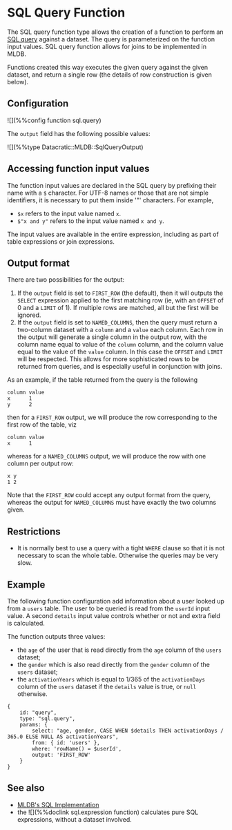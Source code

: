 # SQL Query Function

The SQL query function type allows the creation of a function to perform an
[SQL query](../sql/Sql.md) against a dataset.
The query is parameterized on the function input values.
SQL query function allows for joins to be implemented
in MLDB.

Functions created this way executes the given query against the given dataset,
and return a single row (the details of row construction is given below).

## Configuration

![](%%config function sql.query)

The `output` field has the following possible values:

![](%%type Datacratic::MLDB::SqlQueryOutput)


## Accessing function input values

The function input values are declared in the SQL query by
prefixing their name with a `$` character.  For UTF-8 names
or those that are not simple identifiers, it is necessary to
put them inside '"' characters.  For example,

- `$x` refers to the input value named `x`.
- `$"x and y"` refers to the input value named `x and y`.

The input values are available in the entire expression, including
as part of table expressions or join expressions.

## Output format

There are two possibilities for the output:

1.  If the `output` field is set to `FIRST_ROW` (the default), then
    it will outputs the `SELECT` expression applied to the first matching
    row (ie, with an `OFFSET` of 0 and a `LIMIT` of 1).  If multiple
    rows are matched, all but the first will be ignored.
2.  If the `output` field is set to `NAMED_COLUMNS`, then the query
    must return a two-column dataset with a `column` and a `value`
    each column.  Each row  in the output will generate a single
    column in the output row, with the column name equal to value of the
    `column` column, and the column value equal to the value of the
    `value` column.  In this case the `OFFSET` and `LIMIT` will be
    respected.  This allows for more sophisticated rows to be returned
    from queries, and is especially useful in conjunction with joins.

As an example, if the table returned from the query is the following

```
column value
x      1
y      2
```

then for a `FIRST_ROW` output, we will produce the row corresponding
to the first row of the table, viz

```
column value
x      1
```

whereas for a `NAMED_COLUMNS` output, we will produce the row with one
column per output row:

```
x y
1 2
```

Note that the `FIRST_ROW` could accept any output format from the query,
whereas the output for `NAMED_COLUMNS` must have exactly the two columns
given.

## Restrictions

- It is normally best to use a query with a tight `WHERE` clause
  so that it is not necessary to scan the whole table.  Otherwise
  the queries may be very slow.
  

## Example

The following function configuration add information about a user
looked up from a `users` table.  The user to be queried is read from
the `userId` input value.  A second `details` input value controls
whether or not and extra field is calculated.

The function outputs three values:

- the `age` of the user that is read directly from the `age` column of the `users`
  dataset;
- the `gender` which is also read directly from the `gender` column of the
  `users` dataset;
- the `activationYears` which is equal to 1/365 of the
  `activationDays` column of the `users` dataset if the `details`
  value is true, or `null` otherwise.

```
{
    id: "query",
    type: "sql.query",
    params: {
        select: "age, gender, CASE WHEN $details THEN activationDays / 365.0 ELSE NULL AS activationYears",
        from: { id: 'users' },
        where: 'rowName() = $userId',
        output: 'FIRST_ROW'
    }
}
```

## See also

* [MLDB's SQL Implementation](../sql/Sql.md)
* the ![](%%doclink sql.expression function) calculates pure SQL
  expressions, without a dataset involved.
